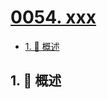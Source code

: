 # [0054. xxx](https://github.com/Tdahuyou/TNotes.sql/tree/main/notes/0054.%20xxx)

<!-- region:toc -->

- [1. 📝 概述](#1--概述)

<!-- endregion:toc -->

## 1. 📝 概述
